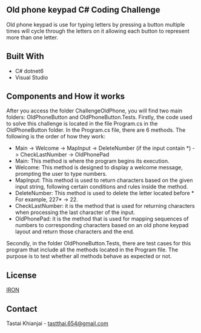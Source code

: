 ## Old phone keypad C# Coding Challenge

Old phone keypad is use for typing letters by pressing a button multiple times will cycle through the letters on it allowing each button to represent more than one letter. 

## Built With

* C# dotnet6
* Visual Studio

## Components and How it works

After you access the folder ChallengeOldPhone, you will find two main folders: OldPhoneButton and OldPhoneButton.Tests. Firstly, the code used to solve this challenge is located in the file Program.cs in the OldPhoneButton folder.
In the Program.cs file, there are 6 methods. The following is the order of how they work:
* Main -> Welcome -> MapInput -> DeleteNumber (if the input contain *) -> CheckLastNumber -> OldPhonePad
* Main: This method is where the program begins its execution.
* Welcome: This method is designed to display a welcome message, prompting the user to type numbers.
* MapInput: This method is used to return characters based on the given input string, following certain conditions and rules inside the method.
* DeleteNumber: This method is used to delete the letter located before * For example, 227* -> 22.
* CheckLastNumber: it is the method that is used for returning characters when processing the last character of the input.
* OldPhonePad: it is the method that is used for mapping sequences of numbers to corresponding characters based on an old phone keypad layout and return those characters and the end.

Secondly, in the folder OldPhoneButton.Tests, there are test cases for this program that include all the methods located in the Program file. The purpose is to test whether all methods behave as expected or not.

## License

[IRON](https://ironsoftware.com/)

## Contact

Tastai Khianjai - tastthai.654@gmail.com

